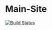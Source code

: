 # Main-Site
[![Build Status](https://travis-ci.com/QPixel/Main-Site.svg?token=vpHJe6zgYsu3QLmVtSzn&branch=master)](https://travis-ci.com/QPixel/Main-Site)
